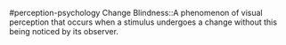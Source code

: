 #perception-psychology 
Change Blindness::A phenomenon of visual perception that occurs when a stimulus undergoes a change without this being noticed by its observer.